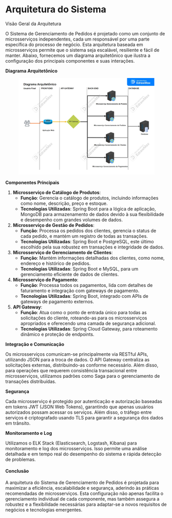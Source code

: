 # Arquitetura do Sistema

Visão Geral da Arquitetura

O Sistema de Gerenciamento de Pedidos é projetado como um conjunto de microsserviços independentes, cada um responsável por uma parte específica do processo de negócio. Esta arquitetura baseada em microsserviços permite que o sistema seja escalável, resiliente e fácil de manter. Abaixo, fornecemos um diagrama arquitetônico que ilustra a configuração dos principais componentes e suas interações.

**Diagrama Arquitetônico**



<figure><img src="../.gitbook/assets/Diagrama Arquitetonico.jpg" alt=""><figcaption></figcaption></figure>

**Componentes Principais**

1. **Microsserviço de Catálogo de Produtos**:
   * **Função**: Gerencia o catálogo de produtos, incluindo informações como nome, descrição, preço e estoque.
   * **Tecnologias Utilizadas**: Spring Boot para a lógica de aplicação, MongoDB para armazenamento de dados devido à sua flexibilidade e desempenho com grandes volumes de dados.
2. **Microsserviço de Gestão de Pedidos**:
   * **Função**: Processa os pedidos dos clientes, gerencia o status de cada pedido, e mantém um registro de todas as transações.
   * **Tecnologias Utilizadas**: Spring Boot e PostgreSQL, este último escolhido pela sua robustez em transações e integridade de dados.
3. **Microsserviço de Gerenciamento de Clientes**:
   * **Função**: Mantém informações detalhadas dos clientes, como nome, endereço e histórico de pedidos.
   * **Tecnologias Utilizadas**: Spring Boot e MySQL, para um gerenciamento eficiente de dados de clientes.
4. **Microsserviço de Pagamento**:
   * **Função**: Processa todos os pagamentos, lida com detalhes de faturamento e integração com gateways de pagamento.
   * **Tecnologias Utilizadas**: Spring Boot, integrado com APIs de gateways de pagamento externos.
5. **API Gateway**:
   * **Função**: Atua como o ponto de entrada único para todas as solicitações do cliente, roteando-as para os microsserviços apropriados e oferecendo uma camada de segurança adicional.
   * **Tecnologias Utilizadas**: Spring Cloud Gateway, para roteamento dinâmico e proteção de endpoints.

**Integração e Comunicação**

Os microsserviços comunicam-se principalmente via RESTful APIs, utilizando JSON para a troca de dados. O API Gateway centraliza as solicitações externas, distribuindo-as conforme necessário. Além disso, para operações que requerem consistência transacional entre microsserviços, utilizamos padrões como Saga para o gerenciamento de transações distribuídas.

**Segurança**

Cada microsserviço é protegido por autenticação e autorização baseadas em tokens JWT (JSON Web Tokens), garantindo que apenas usuários autorizados possam acessar os serviços. Além disso, o tráfego entre serviços é criptografado usando TLS para garantir a segurança dos dados em trânsito.

**Monitoramento e Log**

Utilizamos o ELK Stack (Elasticsearch, Logstash, Kibana) para monitoramento e log dos microsserviços. Isso permite uma análise detalhada e em tempo real do desempenho do sistema e rápida detecção de problemas.

#### Conclusão

A arquitetura do Sistema de Gerenciamento de Pedidos é projetada para maximizar a eficiência, escalabilidade e segurança, aderindo às práticas recomendadas de microsserviços. Esta configuração não apenas facilita o gerenciamento individual de cada componente, mas também assegura a robustez e a flexibilidade necessárias para adaptar-se a novos requisitos de negócios e tecnologias emergentes.
